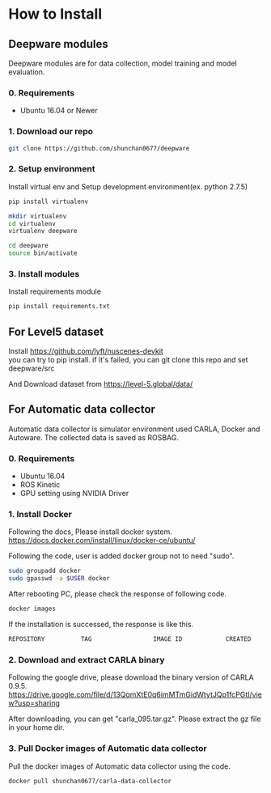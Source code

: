 
# How to Install

## Deepware modules
Deepware modules are for data collection, model training and model evaluation.

### 0. Requirements

* Ubuntu 16.04 or Newer

### 1. Download our repo


```bash
git clone https://github.com/shunchan0677/deepware
```

### 2. Setup environment

Install virtual env and Setup development environment(ex. python 2.7.5)

```bash
pip install virtualenv 

mkdir virtualenv
cd virtualenv
virtualenv deepware

cd deepware
source bin/activate
```

### 3. Install modules

Install requirements module

```bash
pip install requirements.txt
```

## For Level5 dataset

Install https://github.com/lyft/nuscenes-devkit  
you can try to pip install. if it's failed, you can git clone this repo and set deepware/src

And Download dataset from https://level-5.global/data/


## For Automatic data collector

Automatic data collector is simulator environment used CARLA, Docker and Autoware. The collected data is saved as ROSBAG.

### 0. Requirements

* Ubuntu 16.04
* ROS Kinetic
* GPU setting using NVIDIA Driver

### 1. Install Docker

Following the docs, Please install docker system.  
https://docs.docker.com/install/linux/docker-ce/ubuntu/  

Following the code, user is added docker group not to need "sudo".

```bash
sudo groupadd docker
sudo gpasswd -a $USER docker
```

After rebooting PC, please check the response of following code.

```bash
docker images
```

If the installation is successed, the response is like this.

```bash
REPOSITORY          TAG                 IMAGE ID            CREATED             VIRTUAL SIZE
```



### 2. Download and extract CARLA binary

Following the google drive, please download the binary version of CARLA 0.9.5.  
https://drive.google.com/file/d/13QqmXtE0q6imMTmGidWtytJQp1fcPGtI/view?usp=sharing

After downloading, you can get "carla_095.tar.gz". Please extract the gz file in your home dir.


### 3. Pull Docker images of Automatic data collector 

Pull the docker images of Automatic data collector using the code.

```bash
docker pull shunchan0677/carla-data-collector
```



